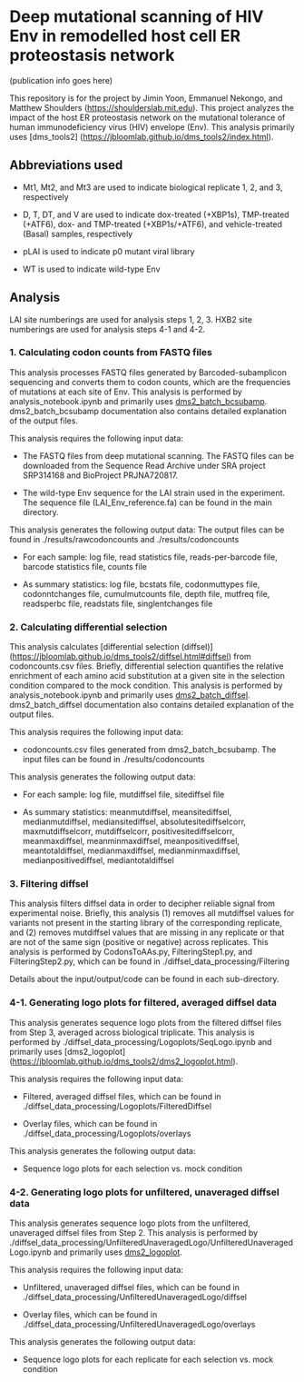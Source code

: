 # Deep mutational scanning of HIV Env in remodelled host cell ER proteostasis network

(publication info goes here)

This repository is for the project by Jimin Yoon, Emmanuel Nekongo, and Matthew Shoulders (https://shoulderslab.mit.edu). This project analyzes the impact of the host ER proteostasis network on the mutational tolerance of human immunodeficiency virus (HIV) envelope (Env). This analysis primarily uses [dms_tools2] (https://jbloomlab.github.io/dms_tools2/index.html).

## Abbreviations used

 * Mt1, Mt2, and Mt3 are used to indicate biological replicate 1, 2, and 3, respectively

 * D, T, DT, and V are used to indicate dox-treated (+XBP1s), TMP-treated (+ATF6), dox- and TMP-treated (+XBP1s/+ATF6), and vehicle-treated (Basal) samples, respectively

 * pLAI is used to indicate p0 mutant viral library

 * WT is used to indicate wild-type Env

## Analysis
LAI site numberings are used for analysis steps 1, 2, 3. HXB2 site numberings are used for analysis steps 4-1 and 4-2.

### 1. Calculating codon counts from FASTQ files

This analysis processes FASTQ files generated by Barcoded-subamplicon sequencing and converts them to codon counts, which are the frequencies of mutations at each site of Env. This analysis is performed by analysis_notebook.ipynb and primarily uses [dms2_batch_bcsubamp](https://jbloomlab.github.io/dms_tools2/dms2_batch_bcsubamp.html). dms2_batch_bcsubamp documentation also contains detailed explanation of the output files.

This analysis requires the following input data:

 * The FASTQ files from deep mutational scanning. The FASTQ files can be downloaded from the Sequence Read Archive under SRA project SRP314168 and BioProject PRJNA720817.

 * The wild-type Env sequence for the LAI strain used in the experiment. The sequence file (LAI_Env_reference.fa) can be found in the main directory.

This analysis generates the following output data: The output files can be found in ./results/rawcodoncounts and ./results/codoncounts

 * For each sample: log file, read statistics file, reads-per-barcode file, barcode statistics file, counts file

 * As summary statistics: log file, bcstats file, codonmuttypes file, codonntchanges file, cumulmutcounts file, depth file, mutfreq file, readsperbc file, readstats file, singlentchanges file

### 2. Calculating differential selection

This analysis calculates [differential selection (diffsel)] (https://jbloomlab.github.io/dms_tools2/diffsel.html#diffsel) from codoncounts.csv files. Briefly, differential selection quantifies the relative enrichment of each amino acid substitution at a given site in the selection condition compared to the mock condition. This analysis is performed by analysis_notebook.ipynb and primarily uses [dms2_batch_diffsel](https://jbloomlab.github.io/dms_tools2/dms2_batch_diffsel.html). dms2_batch_diffsel documentation also contains detailed explanation of the output files.

This analysis requires the following input data:

 * codoncounts.csv files generated from dms2_batch_bcsubamp. The input files can be found in ./results/codoncounts

This analysis generates the following output data:

 * For each sample: log file, mutdiffsel file, sitediffsel file

 * As summary statistics: meanmutdiffsel, meansitediffsel, medianmutdiffsel, mediansitediffsel, absolutesitediffselcorr, maxmutdiffselcorr, mutdiffselcorr, positivesitediffselcorr, meanmaxdiffsel, meanminmaxdiffsel, meanpositivediffsel, meantotaldiffsel, medianmaxdiffsel, medianminmaxdiffsel, medianpositivediffsel, mediantotaldiffsel

### 3. Filtering diffsel

This analysis filters diffsel data in order to decipher reliable signal from experimental noise. Briefly, this analysis (1) removes all mutdiffsel values for variants not present in the starting library of the corresponding replicate, and (2) removes mutdiffsel values that are missing in any replicate or that are not of the same sign (positive or negative) across replicates. This analysis is performed by CodonsToAAs.py, FilteringStep1.py, and FilteringStep2.py, which can be found in ./diffsel_data_processing/Filtering

Details about the input/output/code can be found in each sub-directory.

### 4-1. Generating logo plots for filtered, averaged diffsel data

This analysis generates sequence logo plots from the filtered diffsel files from Step 3, averaged across biological triplicate. This analysis is performed by ./diffsel_data_processing/Logoplots/SeqLogo.ipynb and primarily uses [dms2_logoplot] (https://jbloomlab.github.io/dms_tools2/dms2_logoplot.html).

This analysis requires the following input data:

 * Filtered, averaged diffsel files, which can be found in ./diffsel_data_processing/Logoplots/FilteredDiffsel

 * Overlay files, which can be found in ./diffsel_data_processing/Logoplots/overlays

This analysis generates the following output data:

 * Sequence logo plots for each selection vs. mock condition

### 4-2. Generating logo plots for unfiltered, unaveraged diffsel data

This analysis generates sequence logo plots from the unfiltered, unaveraged diffsel files from Step 2. This analysis is performed by ./diffsel_data_processing/UnfilteredUnaveragedLogo/UnfilteredUnaveragedLogo.ipynb and primarily uses [dms2_logoplot](https://jbloomlab.github.io/dms_tools2/dms2_logoplot.html).

This analysis requires the following input data:

 * Unfiltered, unaveraged diffsel files, which can be found in ./diffsel_data_processing/UnfilteredUnaveragedLogo/diffsel

 * Overlay files, which can be found in ./diffsel_data_processing/UnfilteredUnaveragedLogo/overlays

This analysis generates the following output data:

 * Sequence logo plots for each replicate for each selection vs. mock condition


